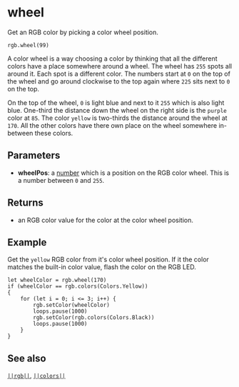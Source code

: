 # wheel

Get an RGB color by picking a color wheel position.

```sig
rgb.wheel(99)
```

A color wheel is a way choosing a color by thinking that all the different colors have a place somewhere around a wheel. The wheel has `255` spots all around it. Each spot is a different color.
The numbers start at `0` on the top of the wheel and go around clockwise to the top again where `225` sits next to `0` on the top.

On the top of the wheel, `0` is light blue and next to it `255` which is also light blue. One-third the distance down the wheel on the right side is the `purple` color at `85`. The color `yellow` is two-thirds the distance around the wheel at `170`. All the other colors have there own place on the wheel somewhere in-between these colors.

## Parameters

* **wheelPos**: a [number](/types/number) which is a position on the RGB color wheel. This is a number between `0` and `255`.

## Returns

* an RGB color value for the color at the color wheel position.

## Example

Get the `yellow` RGB color from it's color wheel position. If it the color matches the built-in color value, flash the color on the RGB LED.

```blocks
let wheelColor = rgb.wheel(170)
if (wheelColor == rgb.colors(Colors.Yellow))
{
    for (let i = 0; i <= 3; i++) {
        rgb.setColor(wheelColor)
        loops.pause(1000)
        rgb.setColor(rgb.colors(Colors.Black))
        loops.pause(1000)
    }
}
```

## See also

[``||rgb||``](/reference/rgb/rgb), [``||colors||``](/reference/rgb/colors)